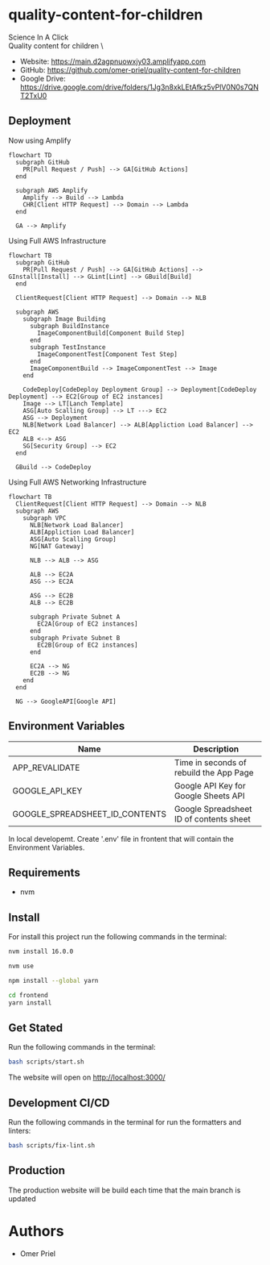 # quality-content-for-children

Science In A Click \
Quality content for children \

* Website: <https://main.d2agpnuowxjy03.amplifyapp.com>
* GitHub: <https://github.com/omer-priel/quality-content-for-children>
* Google Drive: <https://drive.google.com/drive/folders/1Jg3n8xkLEtAfkz5vPlV0N0s7QNT2TxU0>

## Deployment

Now using Amplify

```mermaid
flowchart TD
  subgraph GitHub
    PR[Pull Request / Push] --> GA[GitHub Actions]
  end

  subgraph AWS Amplify
    Amplify --> Build --> Lambda
    CHR[Client HTTP Request] --> Domain --> Lambda
  end
  
  GA --> Amplify
```
Using Full AWS Infrastructure

```mermaid
flowchart TB
  subgraph GitHub
    PR[Pull Request / Push] --> GA[GitHub Actions] --> GInstall[Install] --> GLint[Lint] --> GBuild[Build] 
  end

  ClientRequest[Client HTTP Request] --> Domain --> NLB

  subgraph AWS
    subgraph Image Building
      subgraph BuildInstance
        ImageComponentBuild[Component Build Step]
      end
      subgraph TestInstance
        ImageComponentTest[Component Test Step]
      end
      ImageComponentBuild --> ImageComponentTest --> Image
    end

    CodeDeploy[CodeDeploy Deployment Group] --> Deployment[CodeDeploy Deployment] --> EC2[Group of EC2 instances]
    Image --> LT[Lanch Template]
    ASG[Auto Scalling Group] --> LT ---> EC2
    ASG --> Deployment
    NLB[Network Load Balancer] --> ALB[Appliction Load Balancer] --> EC2
    ALB <--> ASG
    SG[Security Group] --> EC2
  end
    
  GBuild --> CodeDeploy
```

Using Full AWS Networking Infrastructure

```mermaid
flowchart TB
  ClientRequest[Client HTTP Request] --> Domain --> NLB
  subgraph AWS
    subgraph VPC
      NLB[Network Load Balancer]
      ALB[Appliction Load Balancer]
      ASG[Auto Scalling Group]
      NG[NAT Gateway]

      NLB --> ALB --> ASG

      ALB --> EC2A
      ASG --> EC2A
            
      ASG --> EC2B
      ALB --> EC2B
      
      subgraph Private Subnet A
        EC2A[Group of EC2 instances]
      end
      subgraph Private Subnet B
        EC2B[Group of EC2 instances]
      end

      EC2A --> NG
      EC2B --> NG
    end
  end

  NG --> GoogleAPI[Google API]
```


## Environment Variables

| Name                           | Description                             |
|--------------------------------|-----------------------------------------|
| APP_REVALIDATE                 | Time in seconds of rebuild the App Page |
| GOOGLE_API_KEY                 | Google API Key for Google Sheets API    |
| GOOGLE_SPREADSHEET_ID_CONTENTS | Google Spreadsheet ID of contents sheet |

In local developemt. Create '.env' file in frontent that will contain the Environment Variables.

## Requirements

* nvm

## Install

For install this project run the following commands in the terminal:

```bash
nvm install 16.0.0

nvm use

npm install --global yarn

cd frontend
yarn install
```

## Get Stated

Run the following commands in the terminal:

```bash
bash scripts/start.sh
```

The website will open on <http://localhost:3000/>

## Development CI/CD

Run the following commands in the terminal for run the formatters and linters:

```bash
bash scripts/fix-lint.sh
```

## Production

The production website will be build each time that the main branch is updated

# Authors

* Omer Priel
